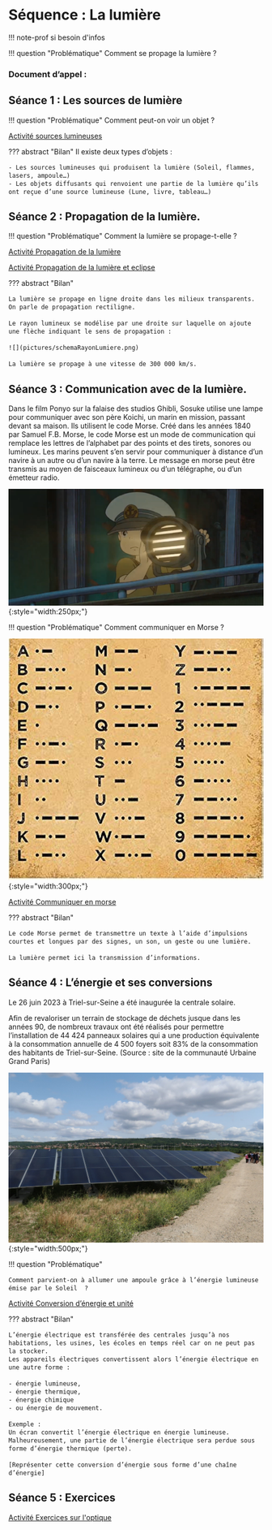 # Séquence : La lumière

!!! note-prof
    si besoin d'infos


!!! question "Problématique"
    Comment se propage la lumière ?

    
### Document d’appel :



## Séance 1 : Les sources de lumière

!!! question "Problématique"
    Comment peut-on voir un objet ?

[Activité sources lumineuses](../sourcesLumineuses)




??? abstract "Bilan"
    Il existe deux types d’objets : 

    - Les sources lumineuses qui produisent la lumière (Soleil, flammes, lasers, ampoule…)
    - Les objets diffusants qui renvoient une partie de la lumière qu’ils ont reçue d’une source lumineuse (Lune, livre, tableau…)




## Séance 2 : Propagation de la lumière.

!!! question "Problématique"
    Comment la lumière se propage-t-elle ?
    
[Activité Propagation de la lumière](../propagLumiere)

    
[Activité Propagation de la lumière et eclipse](../eclipse)

??? abstract "Bilan"

    La lumière se propage en ligne droite dans les milieux transparents. On parle de propagation rectiligne. 

    Le rayon lumineux se modélise par une droite sur laquelle on ajoute une flèche indiquant le sens de propagation : 
    
    ![](pictures/schemaRayonLumiere.png)

    La lumière se propage à une vitesse de 300 000 km/s.


<div style="page-break-after: always;"></div>

## Séance 3 : Communication avec de la lumière.

Dans le film Ponyo sur la falaise des studios Ghibli, Sosuke utilise une lampe pour communiquer avec son père Koichi, un marin en mission, passant devant sa maison. Ils utilisent le code Morse. 
Créé dans les années 1840 par Samuel F.B. Morse, le code Morse est un mode de communication qui remplace les lettres de l’alphabet par des points et des tirets, sonores ou lumineux. Les marins peuvent s’en servir pour communiquer à distance d’un navire à un autre ou d’un navire à la terre. Le message en morse peut être transmis au moyen de faisceaux lumineux ou d’un télégraphe, ou d’un émetteur radio.

![](pictures/ponyo.png){:style="width:250px;"}

!!! question "Problématique"
    Comment communiquer en Morse ?

![](pictures/codeMorse.png){:style="width:300px;"}

[Activité Communiquer en morse](../morse)




??? abstract "Bilan"

    Le code Morse permet de transmettre un texte à l’aide d’impulsions courtes et longues par des signes, un son, un geste ou une lumière.

    La lumière permet ici la transmission d’informations.

## Séance 4 : L’énergie et ses conversions 

Le 26 juin 2023 à Triel-sur-Seine a été inaugurée la centrale solaire.


Afin de revaloriser un terrain de stockage de déchets jusque dans les années 90, de nombreux travaux ont été réalisés pour permettre l’installation de 44 424 panneaux solaires qui a une production équivalente à la consommation annuelle de 4 500 foyers soit 83% de la consommation des habitants de Triel-sur-Seine. (Source : site de la communauté Urbaine Grand Paris)

![](pictures/centraleSolaire.png){:style="width:500px;"}

!!! question "Problématique"

    Comment parvient-on à allumer une ampoule grâce à l’énergie lumineuse émise par le Soleil  ?

[Activité Conversion d’énergie et unité](../chaineEnergetique)




??? abstract "Bilan"

    L’énergie électrique est transférée des centrales jusqu’à nos habitations, les usines, les écoles en temps réel car on ne peut pas la stocker. 
    Les appareils électriques convertissent alors l’énergie électrique en une autre forme : 
    
    - énergie lumineuse, 
    - énergie thermique, 
    - énergie chimique 
    - ou énergie de mouvement. 
    
    Exemple :
    Un écran convertit l’énergie électrique en énergie lumineuse. Malheureusement, une partie de l’énergie électrique sera perdue sous forme d’énergie thermique (perte). 

    [Représenter cette conversion d’énergie sous forme d’une chaîne d’énergie]


## Séance 5 : Exercices

[Activité Exercices sur l'optique](../exercicesOptique)